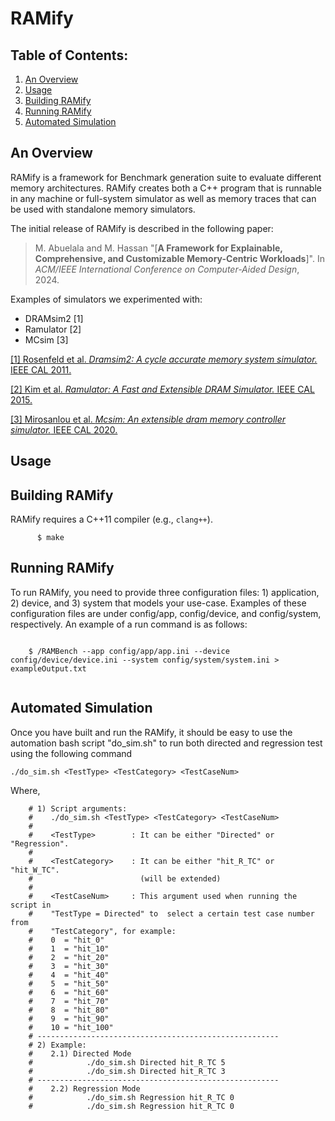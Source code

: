 # RAMify

## Table of Contents:

1) [ An Overview ](#an-overview)
2) [ Usage ](#usage)
3) [ Building RAMify ](#getting-started)
3) [ Running RAMify ](#running-command)
4) [ Automated Simulation ](#running-sim)

<a name="an-overview"></a>
## An Overview

RAMify is a framework for Benchmark generation suite to evaluate different
memory architectures. RAMify creates both a C++ program that is runnable in any machine or full-system simulator as well as memory traces that can be used with standalone memory simulators.

The initial release of RAMify is described in the following paper:
>M. Abuelala and M. Hassan
>"[**A Framework for Explainable, Comprehensive, and Customizable Memory-Centric
Workloads**]".
>In _ACM/IEEE International Conference on Computer-Aided Design_, 2024.

Examples of simulators we experimented with: 

- DRAMsim2 \[1\] 
- Ramulator \[2\]
- MCsim \[3\]

[\[1\] Rosenfeld et al. *Dramsim2: A cycle accurate memory system simulator.* IEEE CAL 2011.](https://user.eng.umd.edu/~blj/papers/cal10-1.pdf)

[\[2\] Kim et al. *Ramulator: A Fast and Extensible DRAM Simulator.* IEEE CAL
2015.](https://people.inf.ethz.ch/omutlu/pub/ramulator_dram_simulator-ieee-cal15.pdf)

[\[3\] Mirosanlou et al. *Mcsim: An extensible dram memory controller simulator.* IEEE CAL 2020.](https://www.ece.mcmaster.ca/faculty/hassan/assets/publications/reza_MCsim_CAL.pdf)


<a name="usage"></a>
## Usage





<a name="getting-started"></a>
## Building RAMify

RAMify requires a C++11 compiler (e.g., `clang++`).



```
      $ make
```
<a name="running-command"></a>
## Running RAMify
To run RAMify, you need to provide three configuration files: 1) application, 2) device, and 3) system that models your use-case. 
Examples of these configuration files are under config/app, config/device, and config/system, respectively.
An example of a run command is as follows:

```
      
    $ /RAMBench --app config/app/app.ini --device config/device/device.ini --system config/system/system.ini > exampleOutput.txt
    
```
<a name="running-sim"></a>
## Automated Simulation

Once you have built and run the RAMify, it should be easy to use the automation bash script "do_sim.sh" to run both directed and regression test using the following command

```
./do_sim.sh <TestType> <TestCategory> <TestCaseNum> 
```
Where, 

        # 1) Script arguments:
        #    ./do_sim.sh <TestType> <TestCategory> <TestCaseNum> 
        #
        #    <TestType>        : It can be either "Directed" or "Regression".
        #
        #    <TestCategory>    : It can be either "hit_R_TC" or "hit_W_TC". 
        #                        (will be extended)
        #
        #    <TestCaseNum>     : This argument used when running the script in
        #    "TestType = Directed" to  select a certain test case number from
        #    "TestCategory", for example:
        #    0  = "hit_0" 
        #    1  = "hit_10"
        #    2  = "hit_20"
        #    3  = "hit_30"
        #    4  = "hit_40"
        #    5  = "hit_50"
        #    6  = "hit_60"
        #    7  = "hit_70"
        #    8  = "hit_80"
        #    9  = "hit_90"
        #    10 = "hit_100"
        # ------------------------------------------------------
        # 2) Example:
        #    2.1) Directed Mode
        #            ./do_sim.sh Directed hit_R_TC 5 
        #            ./do_sim.sh Directed hit_R_TC 3
        # ------------------------------------------------------
        #    2.2) Regression Mode
        #            ./do_sim.sh Regression hit_R_TC 0
        #            ./do_sim.sh Regression hit_R_TC 0  
